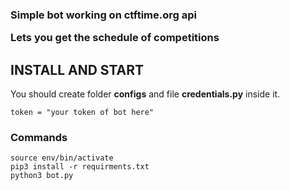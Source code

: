<h3>Simple bot working on ctftime.org api

Lets you get the schedule of competitions
</h3>

<h2>INSTALL AND START</h2>

You should create folder **configs** and file **credentials.py** inside it.

`token = "your token of bot here"`

<h3>Commands</h3>

```
source env/bin/activate
pip3 install -r requirments.txt
python3 bot.py
```

